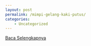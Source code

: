 ```yaml
---
layout: post
permalink: /mimpi-gelang-kaki-putus/
categories:
    - Uncategorized
---
```


[Baca Selengkapnya](/07)